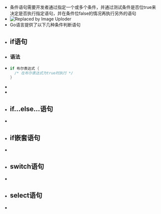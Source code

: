 - 条件语句需要开发者通过指定一个或多个条件，并通过测试条件是否位true来决定是否执行指定语句，并在条件位false的情况再执行另外的语句
- ![Replaced by Image Uploder](https://gitee.com/superficial/blogimage/raw/master/img/image_1644845681167_0.png)
- Go语言提供了以下几种条件判断语句
- ## if语句
- ### 语法
- ```go
  if 布尔表达式 {
    /* 在布尔表达式为true时执行 */
  }
  ```
-
-
- ## if...else...语句
-
- ## if嵌套语句
-
- ## switch语句
-
- ## select语句
-